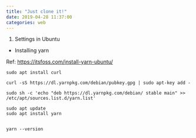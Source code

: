 ```yaml
---
title: "Just clone it!"
date: 2019-04-28 11:37:00
categories: web
---
```


1. Settings in Ubuntu
- Installing yarn

Ref: https://itsfoss.com/install-yarn-ubuntu/

```
sudo apt install curl

curl -sS https://dl.yarnpkg.com/debian/pubkey.gpg | sudo apt-key add -

sudo sh -c 'echo "deb https://dl.yarnpkg.com/debian/ stable main" >> /etc/apt/sources.list.d/yarn.list'

sudo apt update
sudo apt install yarn


yarn --version
```
